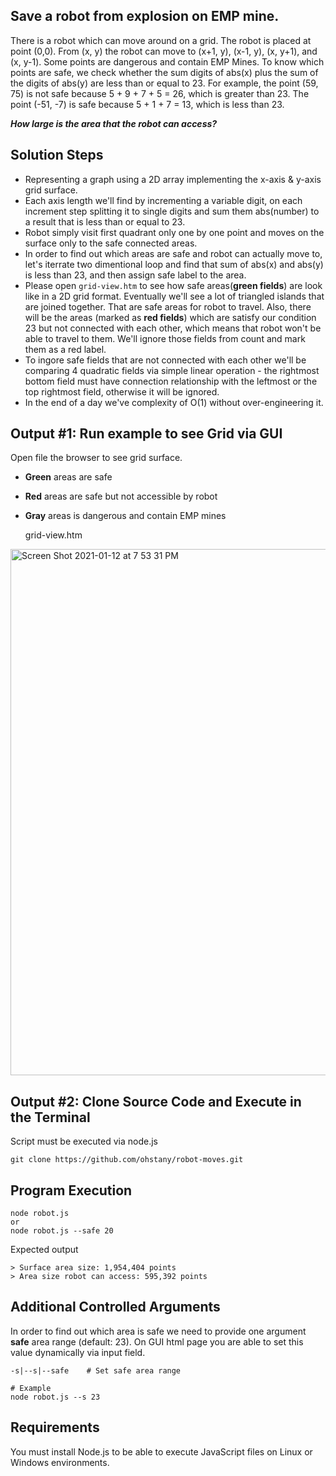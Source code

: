 ## Save a robot from explosion on EMP mine.

There is a robot which can move around on a grid. The robot is placed at point (0,0). From (x, y) the robot can move to (x+1,
y), (x-1, y), (x, y+1), and (x, y-1). Some points are dangerous and contain EMP Mines. To know which points are safe, we check
whether the sum digits of abs(x) plus the sum of the digits of abs(y) are less than or equal to 23. For example, the point (59, 75) is not safe because 5 + 9 + 7 + 5 = 26, which is greater than 23. The point (-51, -7) is safe because 5 + 1 + 7 = 13, which is
less than 23.

**_How large is the area that the robot can access?_**

## Solution Steps

-   Representing a graph using a 2D array implementing the x-axis & y-axis grid surface.
-   Each axis length we'll find by incrementing a variable digit, on each increment step splitting it to single digits and sum them abs(number) to a result that is less than or equal to 23.
-   Robot simply visit first quadrant only one by one point and moves on the surface only to the safe connected areas.
-   In order to find out which areas are safe and robot can actually move to, let's iterrate two dimentional loop and find that sum of abs(x) and abs(y) is less than 23, and then assign safe label to the area.
-   Please open `grid-view.htm` to see how safe areas(**green fields**) are look like in a 2D grid format. Eventually we'll see a lot of triangled islands that are joined together. That are safe areas for robot to travel. Also, there will be the areas (marked as **red fields**) which are satisfy our condition 23 but not connected with each other, which means that robot won't be able to travel to them. We'll ignore those fields from count and mark them as a red label.
-   To ingore safe fields that are not connected with each other we'll be comparing 4 quadratic fields via simple linear operation - the rightmost bottom field must have connection relationship with the leftmost or the top rightmost field, otherwise it will be ignored.
-   In the end of a day we've complexity of O(1) without over-engineering it.

## Output #1: Run example to see Grid via GUI

Open file the browser to see grid surface.

-   **Green** areas are safe
-   **Red** areas are safe but not accessible by robot
-   **Gray** areas is dangerous and contain EMP mines

    grid-view.htm
    
<img width="842" alt="Screen Shot 2021-01-12 at 7 53 31 PM" src="https://user-images.githubusercontent.com/44670054/104306412-411a9c00-5511-11eb-81b8-79249205fb1a.png">


## Output #2: Clone Source Code and Execute in the Terminal

Script must be executed via node.js

    git clone https://github.com/ohstany/robot-moves.git

## Program Execution

    node robot.js
    or
    node robot.js --safe 20

Expected output

    > Surface area size: 1,954,404 points
    > Area size robot can access: 595,392 points

## Additional Controlled Arguments

In order to find out which area is safe we need to provide one argument **safe** area range (default: 23).
On GUI html page you are able to set this value dynamically via input field.

    -s|--s|--safe    # Set safe area range

    # Example
    node robot.js --s 23

## Requirements

You must install Node.js to be able to execute JavaScript files on Linux or Windows environments.
